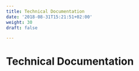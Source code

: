 ```yaml
---
title: Technical Documentation
date: '2018-08-31T15:21:51+02:00'
weight: 30
draft: false

---
```


# Technical Documentation
